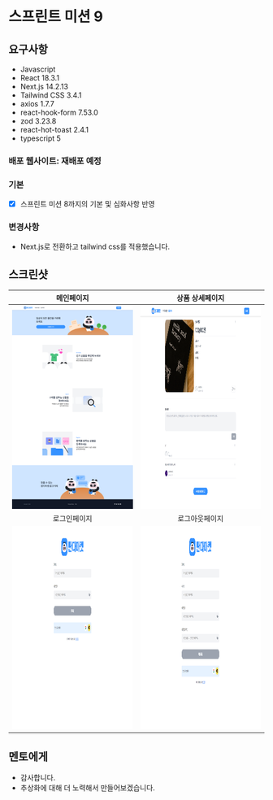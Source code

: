 # 스프린트 미션 9 

## 요구사항

- Javascript
- React 18.3.1
- Next.js 14.2.13
- Tailwind CSS 3.4.1
- axios 1.7.7
- react-hook-form 7.53.0
- zod 3.23.8
- react-hot-toast 2.4.1
- typescript 5

### 배포 웹사이트: 재배포 예정

### 기본

- [x] 스프린트 미션 8까지의 기본 및 심화사항 반영

### 변경사항

- Next.js로 전환하고 tailwind css를 적용했습니다.

## 스크린샷

|                                    메인페이지                                   |                                상품 상세페이지                              |
| :----------------------------------------------------------------------------: | :------------------------------------------------------------------------: |
|   <img src="/public/images/mainPage.png" width="400" height="400">             | <img src="/public/images/productDetailPage.png" width="400" height="400">  |
|                                 로그인페이지                                    |                               로그아웃페이지                                |
|    <img src="/public/images/signinPage.png" width="400" height="400">          | <img src="/public/images/signupPage.png" width="400" height="400">         |

## 멘토에게

- 감사합니다.
- 추상화에 대해 더 노력해서 만들어보겠습니다.